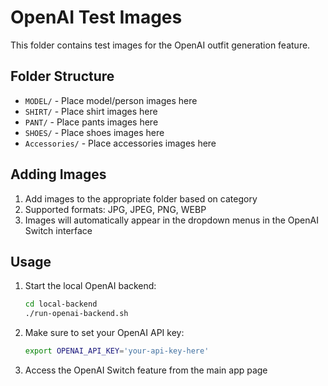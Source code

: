 # OpenAI Test Images

This folder contains test images for the OpenAI outfit generation feature.

## Folder Structure

- `MODEL/` - Place model/person images here
- `SHIRT/` - Place shirt images here
- `PANT/` - Place pants images here
- `SHOES/` - Place shoes images here
- `Accessories/` - Place accessories images here

## Adding Images

1. Add images to the appropriate folder based on category
2. Supported formats: JPG, JPEG, PNG, WEBP
3. Images will automatically appear in the dropdown menus in the OpenAI Switch interface

## Usage

1. Start the local OpenAI backend:
   ```bash
   cd local-backend
   ./run-openai-backend.sh
   ```

2. Make sure to set your OpenAI API key:
   ```bash
   export OPENAI_API_KEY='your-api-key-here'
   ```

3. Access the OpenAI Switch feature from the main app page